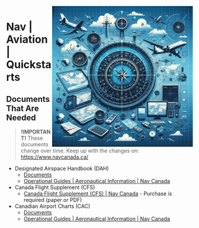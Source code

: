 <img src="assets/nav.webp" alt="Aviation Nav" style="width: 380px;" align="right">

# Nav | Aviation | Quickstarts

## Documents That Are Needed

> **!IMPORTANT!** These documents change over time. Keep up with the changes on: https://www.navcanada.ca/

- Designated Airspace Handbook (DAH)
  - [Documents](./Documents/dah20240125.pdf)
  - [Operational Guides | Aeronautical Information | Nav Canada](https://www.navcanada.ca/en/aeronautical-information/operational-guides.aspx#093dcf9f312e43df922dec86e7f295d7)
- Canada Flight Supplement (CFS)
  - [Canada Flight Supplement (CFS) | Nav Canada](https://products.navcanada.ca/shop-vfr/Canada-Flight-Supplement/) - Purchase is required (paper or PDF)
- Canadian Airport Charts (CAC)
  - [Documents](./Documents/cac_05jan.pdf)
  - [Operational Guides | Aeronautical Information | Nav Canada](https://www.navcanada.ca/en/aeronautical-information/operational-guides.aspx#093dcf9f312e43df922dec86e7f295d7)
